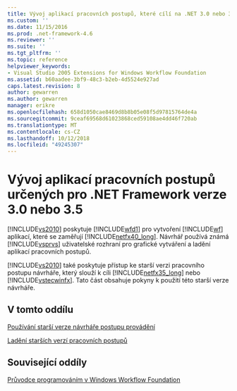 ```yaml
---
title: Vývoj aplikací pracovních postupů, které cílí na .NET 3.0 nebo 3.5 rozhraní .NET Framework | Dokumentace Microsoftu
ms.custom: ''
ms.date: 11/15/2016
ms.prod: .net-framework-4.6
ms.reviewer: ''
ms.suite: ''
ms.tgt_pltfrm: ''
ms.topic: reference
helpviewer_keywords:
- Visual Studio 2005 Extensions for Windows Workflow Foundation
ms.assetid: b60aadee-3bf9-48c3-b2eb-4d5524e927ad
caps.latest.revision: 8
author: gewarren
ms.author: gewarren
manager: erikre
ms.openlocfilehash: 658d1050cae8469d8b8b05e08f5d97815764de4a
ms.sourcegitcommit: 9ceaf69568d61023868ced59108ae4dd46f720ab
ms.translationtype: MT
ms.contentlocale: cs-CZ
ms.lasthandoff: 10/12/2018
ms.locfileid: "49245307"
---
```

# <a name="developing-workflow-applications-targeting-the-net-30-or-net-35-framework"></a>Vývoj aplikací pracovních postupů určených pro .NET Framework verze 3.0 nebo 3.5
[!INCLUDE[vs2010](../includes/vs2010-md.md)] poskytuje [!INCLUDE[wfd1](../includes/wfd1-md.md)] pro vytvoření [!INCLUDE[wf](../includes/wf-md.md)] aplikací, které se zaměřují [!INCLUDE[netfx40_long](../includes/netfx40-long-md.md)]. Návrhář používá známá [!INCLUDE[vsprvs](../includes/vsprvs-md.md)] uživatelské rozhraní pro grafické vytváření a ladění aplikací pracovních postupů.  
  
 [!INCLUDE[vs2010](../includes/vs2010-md.md)] také poskytuje přístup ke starší verzi pracovního postupu návrháře, který slouží k cíli [!INCLUDE[netfx35_long](../includes/netfx35-long-md.md)] nebo [!INCLUDE[vstecwinfx](../includes/vstecwinfx-md.md)]. Tato část obsahuje pokyny k použití této starší verze návrháře.  
  
## <a name="in-this-section"></a>V tomto oddílu  
 [Používání starší verze návrháře postupu provádění](../workflow-designer/using-the-legacy-workflow-designer.md)  
  
 [Ladění starších verzí pracovních postupů](../workflow-designer/debugging-legacy-workflows.md)  
  
## <a name="related-sections"></a>Související oddíly  
 [Průvodce programováním v Windows Workflow Foundation](http://go.microsoft.com/fwlink?LinkID=65012)